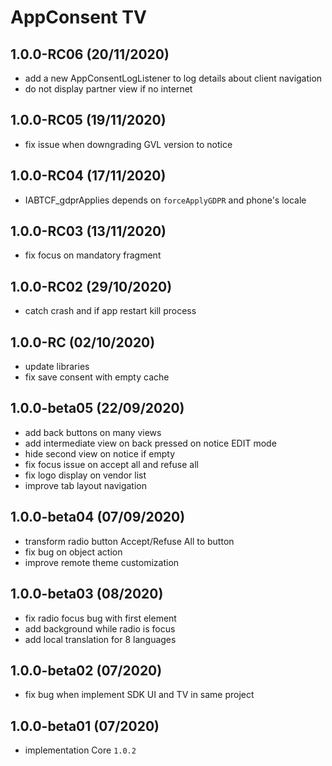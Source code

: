 # AppConsent TV

## 1.0.0-RC06 (20/11/2020)
- add a new AppConsentLogListener to log details about client navigation
- do not display partner view if no internet

## 1.0.0-RC05 (19/11/2020)
- fix issue when downgrading GVL version to notice

## 1.0.0-RC04 (17/11/2020)
- IABTCF_gdprApplies depends on `forceApplyGDPR` and phone's locale

## 1.0.0-RC03 (13/11/2020)
- fix focus on mandatory fragment

## 1.0.0-RC02 (29/10/2020)
- catch crash and if app restart kill process

## 1.0.0-RC (02/10/2020)
- update libraries
- fix save consent with empty cache

## 1.0.0-beta05 (22/09/2020)
- add back buttons on many views
- add intermediate view on back pressed on notice EDIT mode
- hide second view on notice if empty
- fix focus issue on accept all and refuse all
- fix logo display on vendor list
- improve tab layout navigation

## 1.0.0-beta04 (07/09/2020)
- transform radio button Accept/Refuse All to button
- fix bug on object action
- improve remote theme customization

## 1.0.0-beta03 (08/2020)
- fix radio focus bug with first element
- add background while radio is focus
- add local translation for 8 languages

## 1.0.0-beta02 (07/2020)
- fix bug when implement SDK UI and TV in same project 

## 1.0.0-beta01 (07/2020)
- implementation Core `1.0.2`
